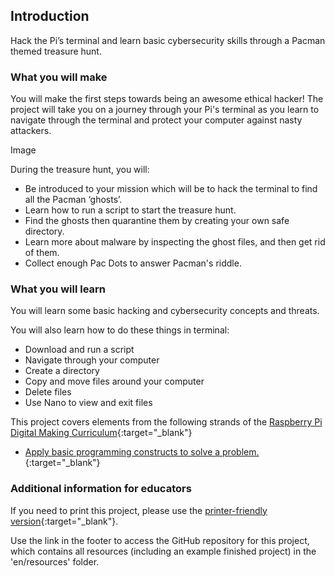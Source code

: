 ## Introduction

Hack the Pi’s terminal and learn basic cybersecurity skills through a Pacman themed treasure hunt.

### What you will make

You will make the first steps towards being an awesome ethical hacker! The project will take you on a journey through your Pi's terminal as you learn to navigate through the terminal and protect your computer against nasty attackers.

Image

During the treasure hunt, you will:
+ Be introduced to your mission which will be to hack the terminal to find all the Pacman ‘ghosts’.
+ Learn how to run a script to start the treasure hunt.
+ Find the ghosts then quarantine them by creating your own safe directory.
+ Learn more about malware by inspecting the ghost files, and then get rid of them.
+ Collect enough Pac Dots to answer Pacman's riddle.

### What you will learn

You will learn some basic hacking and cybersecurity concepts and threats.

You will also learn how to do these things in terminal:
+ Download and run a script
+ Navigate through your computer
+ Create a directory
+ Copy and move files around your computer
+ Delete files
+ Use Nano to view and exit files


This project covers elements from the following strands of the [Raspberry Pi Digital Making Curriculum](http://rpf.io/curriculum){:target="_blank"}

+ [Apply basic programming constructs to solve a problem.](https://www.raspberrypi.org/curriculum/programming/builder/){:target="_blank"}

### Additional information for educators

If you need to print this project, please use the [printer-friendly version](https://projects.raspberrypi.org/en/projects/project-name/print){:target="_blank"}.

Use the link in the footer to access the GitHub repository for this project, which contains all resources (including an example finished project) in the 'en/resources' folder.
